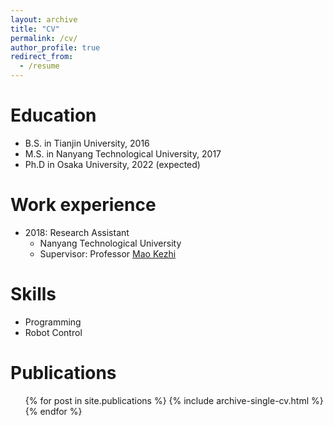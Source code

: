 ```yaml
---
layout: archive
title: "CV"
permalink: /cv/
author_profile: true
redirect_from:
  - /resume
---
```


Education
======
* B.S. in Tianjin University, 2016
* M.S. in Nanyang Technological University, 2017
* Ph.D in Osaka University, 2022 (expected)

Work experience
======
* 2018: Research Assistant
  * Nanyang Technological University
  * Supervisor: Professor [Mao Kezhi](https://dr.ntu.edu.sg/cris/rp/rp00158)

Skills
======
* Programming
* Robot Control

Publications
======
  <ul>{% for post in site.publications %}
    {% include archive-single-cv.html %}
  {% endfor %}</ul>
  
